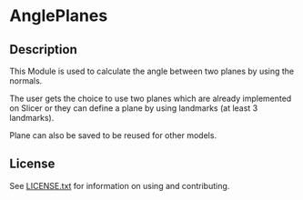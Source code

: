 # AnglePlanes

## Description

This Module is used to calculate the angle between two planes by using the normals.

The user gets the choice to use two planes which are already implemented on Slicer or they can define a plane by using landmarks (at least 3 landmarks).

Plane can also be saved to be reused for other models.

## License

See [LICENSE.txt](LICENSE.txt) for information on using and contributing.

